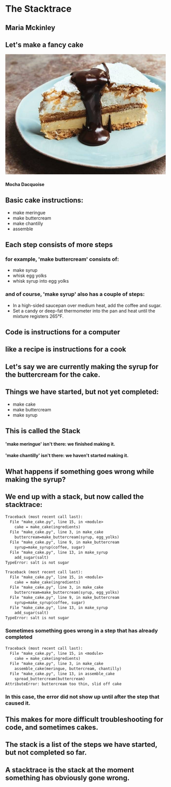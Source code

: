 # The Stacktrace

## Maria Mckinley



## Let's make a fancy cake
![alt text](assets/mocha-dacquoise.jpg "Mocha Dacquoise Cake")
#### Mocha Dacquoise




## Basic cake instructions:
* make meringue
* make buttercream
* make chantilly
* assemble




## Each step consists of more steps

### for example, 'make buttercream' consists of: <!-- .element: class="fragment" data-fragment-index="1" -->
* make syrup <!-- .element: class="fragment" data-fragment-index="2" -->
* whisk egg yolks <!-- .element: class="fragment" data-fragment-index="2" -->
* whisk syrup into egg yolks <!-- .element: class="fragment" data-fragment-index="2" -->




### and of course, 'make syrup' also has a couple of steps:
* In a high-sided saucepan over medium heat, add the coffee and sugar. 
* Set a candy or deep-fat thermometer into the pan and heat until the mixture registers 265&deg;F.




## Code is instructions for a computer
## like a recipe is instructions for a cook




## Let's say we are currently making the syrup for the buttercream for the cake.




## Things we have started, but not yet completed:

* make cake
* make buttercream
* make syrup

## This is called the Stack<!-- .element: class="fragment" data-fragment-index="1" -->

#### 'make meringue' isn't there: we finished making it.<!-- .element: class="fragment" data-fragment-index="2" -->
#### 'make chantilly' isn't there: we haven't started making it.<!-- .element: class="fragment" data-fragment-index="3" -->




## What happens if something goes wrong while making the syrup? 




## We end up with a stack, but now called the stacktrace:

```
Traceback (most recent call last):
  File "make_cake.py", line 15, in <module>
    cake = make_cake(ingredients)
  File "make_cake.py", line 3, in make_cake
    buttercream=make_buttercream(syrup, egg_yolks)
  File "make_cake.py", line 9, in make_buttercream
    syrup=make_syrup(coffee, sugar) 
  File "make_cake.py", line 13, in make_syrup
    add_sugar(salt)
TypeError: salt is not sugar
```




```
Traceback (most recent call last):
  File "make_cake.py", line 15, in <module>
    cake = make_cake(ingredients)
  File "make_cake.py", line 3, in make_cake
    buttercream=make_buttercream(syrup, egg_yolks)
  File "make_cake.py", line 9, in make_buttercream
    syrup=make_syrup(coffee, sugar) 
  File "make_cake.py", line 13, in make_syrup
    add_sugar(salt)
TypeError: salt is not sugar
```




### Sometimes something goes wrong in a step that has already completed

```
Traceback (most recent call last):
  File "make_cake.py", line 15, in <module>
    cake = make_cake(ingredients)
  File "make_cake.py", line 3, in make_cake
    assemble_cake(meringue, buttercream, chantilly)
  File "make_cake.py", line 13, in assemble_cake
    spread_buttercream(buttercream)
AttributeError: buttercream too thin, slid off cake
```

### In this case, the error did not show up until after the step that caused it.




## This makes for more difficult troubleshooting for code, and sometimes cakes.




## The stack is a list of the steps we have started, but not completed so far.




## A stacktrace is the stack at the moment something has obviously gone wrong.
